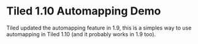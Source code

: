# Tiled 1.10 Automapping Demo

Tiled updated the automapping feature in 1.9, this is a simples way to use automapping in Tiled 1.10 (and it probably works in 1.9 too).
